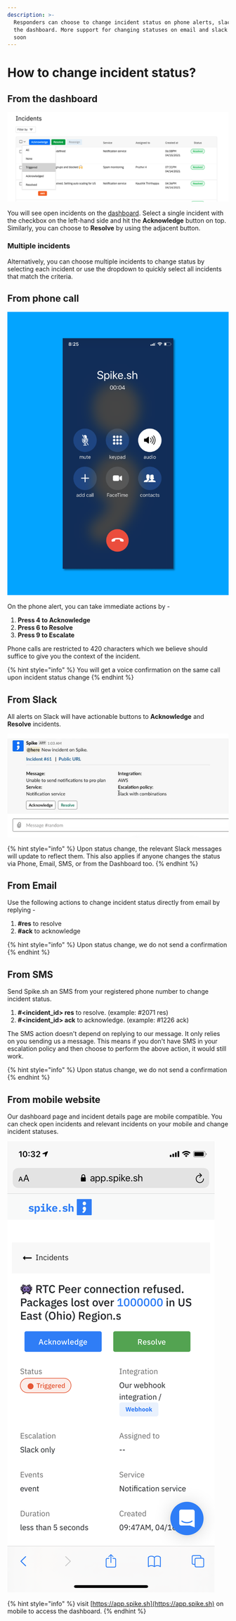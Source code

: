 ```yaml
---
description: >-
  Responders can choose to change incident status on phone alerts, slack and on
  the dashboard. More support for changing statuses on email and slack is coming
  soon
---
```


# How to change incident status?

## From the dashboard

![Select one or more incidents](../.gitbook/assets/incident-status-change-new.png)

You will see open incidents on the [dashboard](https://app.spike.sh). Select a single incident with the checkbox on the left-hand side and hit the **Acknowledge** button on top. Similarly, you can choose to **Resolve** by using the adjacent button.

### Multiple incidents

Alternatively, you can choose multiple incidents to change status by selecting each incident or use the dropdown to quickly select all incidents that match the criteria.

## From phone call



![Take actions on incidents from the phone call](../.gitbook/assets/phone.png)

On the phone alert, you can take immediate actions by -&#x20;

1. **Press 4 to Acknowledge**
2. **Press 6 to Resolve**
3. **Press 9 to Escalate**

Phone calls are restricted to 420 characters which we believe should suffice to give you the context of the incident.&#x20;

{% hint style="info" %}
You will get a voice confirmation on the same call upon incident status change
{% endhint %}

## **From Slack**

All alerts on Slack will have actionable buttons to **Acknowledge** and **Resolve** incidents.

![](../.gitbook/assets/slack-gif.gif)

{% hint style="info" %}
Upon status change, the relevant Slack messages will update to reflect them. This also applies if anyone changes the status via Phone, Email, SMS, or from the Dashboard too.&#x20;
{% endhint %}

## **From Email**

Use the following actions to change incident status directly from email by replying -&#x20;

1. **#res** to resolve
2. **#ack** to acknowledge

{% hint style="info" %}
Upon status change, we do not send a confirmation
{% endhint %}

## **From SMS**

Send Spike.sh an SMS from your registered phone number to change incident status.&#x20;

1. **#\<incident\_id> res** to resolve. (example: #2071 res)
2. **#\<incident\_id> ack** to acknowledge. (example: #1226 ack)

The SMS action doesn't depend on replying to our message. It only relies on you sending us a message. This means if you don't have SMS in your escalation policy and then choose to perform the above action, it would still work.&#x20;

{% hint style="info" %}
Upon status change, we do not send a confirmation
{% endhint %}

## From mobile website

Our dashboard page and incident details page are mobile compatible. You can check open incidents and relevant incidents on your mobile and change incident statuses.&#x20;

![Incident page on mobile](<../.gitbook/assets/image (73).png>)

{% hint style="info" %}
visit [https://app.spike.sh](https://app.spike.sh) on mobile to access the dashboard.
{% endhint %}

